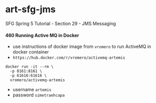 # art-sfg-jms
SFG Spring 5 Tutorial - Section 29 - JMS Messaging


####  460 Running Active MQ in Docker
-  use instructions of docker image from `vromero` to run ActiveMQ in docker container
-  `https://hub.docker.com/r/vromero/activemq-artemis`
```shell script
docker run -it --rm \
  -p 8161:8161 \
  -p 61616:61616 \
  vromero/activemq-artemis
```
-  username `artemis`
-  password `simetraehcapa`
